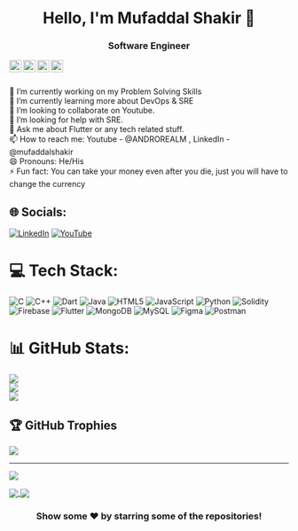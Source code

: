 <h1 align = "center">Hello, I'm Mufaddal Shakir 👋</h1>
<h3 align = "center">Software Engineer</h3>

<a href="https://linkedin.com/in/mufaddalshakir">
  <img align="left" alt="Mufaddal's Linkdein" width="22px" src="https://cdn.jsdelivr.net/npm/simple-icons@v3/icons/linkedin.svg" />
</a>
<a href="https://github.com/Mufaddal5253110">
  <img align="left" alt="Mufaddal's Github" width="22px" src="https://cdn.jsdelivr.net/npm/simple-icons@v3/icons/github.svg" />
</a>
<a href="https://instagram.com/dshakir52/">
  <img align="left" alt="Mufaddal's Instagram" width="22px" src="https://cdn.jsdelivr.net/npm/simple-icons@v3/icons/instagram.svg" />
</a>
<a href="https://www.youtube.com/channel/UCpmYJCw8qjtZi-S7zs7Z-Pw/">
  <img align="left" alt="Mufaddal's Youtube" width="22px" src="https://cdn.jsdelivr.net/npm/simple-icons@v3/icons/youtube.svg" />
</a>

<br/>
<br/>

🔭 I’m currently working on my Problem Solving Skills<br>🌱 I’m currently learning more about DevOps & SRE <br>👯 I’m looking to collaborate on Youtube.<br>🤔 I’m looking for help with SRE.<br>💬 Ask me about Flutter or any tech related stuff.<br>📫 How to reach me: Youtube - @ANDROREALM , LinkedIn - @mufaddalshakir<br>😄 Pronouns: He/His<br>⚡ Fun fact: You can take your money even after you die, just you will have to change the currency


## 🌐 Socials:
[![LinkedIn](https://img.shields.io/badge/LinkedIn-%230077B5.svg?logo=linkedin&logoColor=white)](https://linkedin.com/in/mufaddalshakir) [![YouTube](https://img.shields.io/badge/YouTube-%23FF0000.svg?logo=YouTube&logoColor=white)](https://youtube.com/@androrealm6659) 

# 💻 Tech Stack:
![C](https://img.shields.io/badge/c-%2300599C.svg?style=for-the-badge&logo=c&logoColor=white) ![C++](https://img.shields.io/badge/c++-%2300599C.svg?style=for-the-badge&logo=c%2B%2B&logoColor=white) ![Dart](https://img.shields.io/badge/dart-%230175C2.svg?style=for-the-badge&logo=dart&logoColor=white) ![Java](https://img.shields.io/badge/java-%23ED8B00.svg?style=for-the-badge&logo=java&logoColor=white) ![HTML5](https://img.shields.io/badge/html5-%23E34F26.svg?style=for-the-badge&logo=html5&logoColor=white) ![JavaScript](https://img.shields.io/badge/javascript-%23323330.svg?style=for-the-badge&logo=javascript&logoColor=%23F7DF1E) ![Python](https://img.shields.io/badge/python-3670A0?style=for-the-badge&logo=python&logoColor=ffdd54) ![Solidity](https://img.shields.io/badge/Solidity-%23363636.svg?style=for-the-badge&logo=solidity&logoColor=white) ![Firebase](https://img.shields.io/badge/firebase-%23039BE5.svg?style=for-the-badge&logo=firebase) ![Flutter](https://img.shields.io/badge/Flutter-%2302569B.svg?style=for-the-badge&logo=Flutter&logoColor=white) ![MongoDB](https://img.shields.io/badge/MongoDB-%234ea94b.svg?style=for-the-badge&logo=mongodb&logoColor=white) ![MySQL](https://img.shields.io/badge/mysql-%2300f.svg?style=for-the-badge&logo=mysql&logoColor=white) 	![Figma](https://img.shields.io/badge/figma-%23F24E1E.svg?style=for-the-badge&logo=figma&logoColor=white) ![Postman](https://img.shields.io/badge/Postman-FF6C37?style=for-the-badge&logo=postman&logoColor=white)
# 📊 GitHub Stats:
![](https://github-readme-stats.vercel.app/api?username=Mufaddal5253110&theme=dark&hide_border=false&include_all_commits=true&count_private=false)<br/>
![](https://github-readme-streak-stats.herokuapp.com/?user=Mufaddal5253110&theme=dark&hide_border=false)<br/>
![](https://github-readme-stats.vercel.app/api/top-langs/?username=Mufaddal5253110&theme=dark&hide_border=false&include_all_commits=true&count_private=false&layout=compact)

## 🏆 GitHub Trophies
![](https://github-profile-trophy.vercel.app/?username=Mufaddal5253110&theme=discord&no-frame=false&no-bg=true&margin-w=4)

---
[![](https://visitcount.itsvg.in/api?id=Mufaddal5253110&icon=0&color=0)](https://visitcount.itsvg.in)

<a href="https://github.com/Mufaddal5253110/BudgetBudy">
  <img align="center" src="https://github-readme-stats-sigma-five.vercel.app/api/pin/?username=Mufaddal5253110&repo=BudgetBudy&theme=light" />
</a>
<a href="https://github.com/Mufaddal5253110/Instagram-clone">
 <img align="center" src="https://github-readme-stats-sigma-five.vercel.app/api/pin/?username=Mufaddal5253110&repo=Instagram-clone&theme=light" />
</a>

<div align="center">

### Show some ❤️ by starring some of the repositories!

</div>

